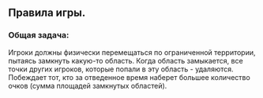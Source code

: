 ## Правила игры.

### Общая задача:

Игроки должны физически перемещаться по ограниченной территории, пытаясь замкнуть какую-то область.
Когда область замыкается, все точки других игроков, которые попали в эту область - удаляются.
Побеждает тот, кто за отведенное время наберет большее количество очков (сумма площадей замкнутых областей).